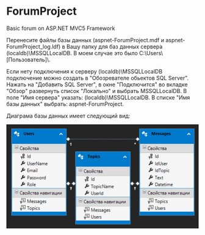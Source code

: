 # ForumProject
Basic forum on ASP.NET MVC5 Framework

Перенесите файлы базы данных (aspnet-ForumProject.mdf и aspnet-ForumProject_log.ldf) 
в Вашу папку для баз данных сервера (localdb)\MSSQLLocalDB. В моем случае это было C:\Users\\[Пользователь]\\.

Если нету подключения к серверу (localdb)\MSSQLLocalDB подключение можно создать в "Обозревателе обьектов SQL Server".
Нажать на "Добавить SQL Server", в окне "Подключится" во вкладке "Обзор" развернуть список "Локально" и выбрать MSSQLLocalDB.
В поле "Имя сервера" указать: (localdb)\MSSQLLocalDB. В списке "Имя базы данных" выбрать: aspnet-ForumProject.

Диаграма базы данных имеет следующий вид:

![alt text](https://github.com/Apache360/ForumProject/blob/master/DBdiagram.png?raw=true)
